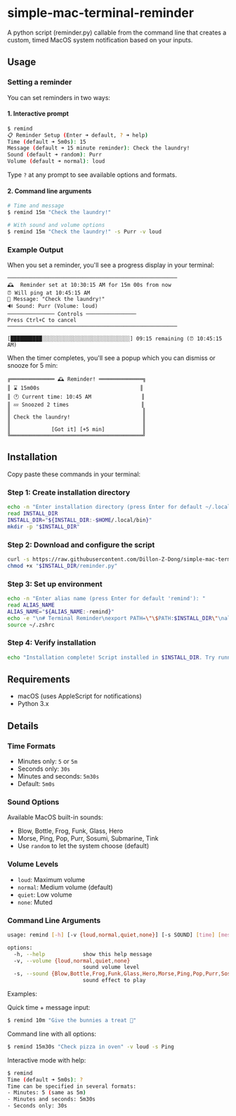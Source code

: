 # simple-mac-terminal-reminder
A python script (reminder.py) callable from the command line that creates a custom, timed MacOS system notification based on your inputs.

## Usage
### Setting a reminder
You can set reminders in two ways:

#### 1. Interactive prompt
```bash
$ remind
📋 Reminder Setup (Enter ➜ default, ? ➜ help)
Time (default ➜ 5m0s): 15
Message (default ➜ 15 minute reminder): Check the laundry!
Sound (default ➜ random): Purr
Volume (default ➜ normal): loud
```

Type `?` at any prompt to see available options and formats.

#### 2. Command line arguments
```bash
# Time and message
$ remind 15m "Check the laundry!"

# With sound and volume options
$ remind 15m "Check the laundry!" -s Purr -v loud
```

### Example Output
When you set a reminder, you'll see a progress display in your terminal:
```
──────────────────────────────────────────────────────
🕰️  Reminder set at 10:30:15 AM for 15m 00s from now
⏰ Will ping at 10:45:15 AM
💬 Message: "Check the laundry!"
🔊 Sound: Purr (Volume: loud)
─────────────── Controls ────────────────
Press Ctrl+C to cancel
──────────────────────────────────────────────────────

[██████████░░░░░░░░░░░░░░░░░░░░░░░░░░░░] 09:15 remaining (⏰ 10:45:15 AM)
```

When the timer completes, you'll see a popup which you can dismiss or snooze for 5 min:
```
╔══════════════ 🕰️ Reminder! ══════════════╗
║ ⌛️ 15m00s                                ║
║ 🕐 Current time: 10:45 AM                ║
║ 💤 Snoozed 2 times                       ║
║                                          ║
║ Check the laundry!                       ║
║                                          ║
║             [Got it] [+5 min]            ║
╚══════════════════════════════════════════╝
```

## Installation
Copy paste these commands in your terminal:

### Step 1: Create installation directory
```bash
echo -n "Enter installation directory (press Enter for default ~/.local/bin): "
read INSTALL_DIR
INSTALL_DIR="${INSTALL_DIR:-$HOME/.local/bin}"
mkdir -p "$INSTALL_DIR"
```

### Step 2: Download and configure the script
```bash
curl -s https://raw.githubusercontent.com/Dillon-Z-Dong/simple-mac-terminal-reminder/main/reminder.py > "$INSTALL_DIR/reminder.py"
chmod +x "$INSTALL_DIR/reminder.py"
```

### Step 3: Set up environment
```bash
echo -n "Enter alias name (press Enter for default 'remind'): "
read ALIAS_NAME
ALIAS_NAME="${ALIAS_NAME:-remind}"
echo -e "\n# Terminal Reminder\nexport PATH=\"\$PATH:$INSTALL_DIR\"\nalias $ALIAS_NAME=\"python3 $INSTALL_DIR/reminder.py\"" >> ~/.zshrc
source ~/.zshrc
```

### Step 4: Verify installation
```bash
echo "Installation complete! Script installed in $INSTALL_DIR. Try running: $ALIAS_NAME"
```

## Requirements
- macOS (uses AppleScript for notifications)
- Python 3.x

## Details

### Time Formats
- Minutes only: `5` or `5m`
- Seconds only: `30s`
- Minutes and seconds: `5m30s`
- Default: `5m0s`

### Sound Options
Available MacOS built-in sounds:
- Blow, Bottle, Frog, Funk, Glass, Hero
- Morse, Ping, Pop, Purr, Sosumi, Submarine, Tink
- Use `random` to let the system choose (default)

### Volume Levels
- `loud`: Maximum volume
- `normal`: Medium volume (default)
- `quiet`: Low volume
- `none`: Muted

### Command Line Arguments
```bash
usage: remind [-h] [-v {loud,normal,quiet,none}] [-s SOUND] [time] [message]

options:
  -h, --help            show this help message
  -v, --volume {loud,normal,quiet,none}
                        sound volume level
  -s, --sound {Blow,Bottle,Frog,Funk,Glass,Hero,Morse,Ping,Pop,Purr,Sosumi,Submarine,Tink,random}
                        sound effect to play
```

Examples:

Quick time + message input:
```bash
$ remind 10m "Give the bunnies a treat 🥕"
```

Command line with all options:
```bash
$ remind 15m30s "Check pizza in oven" -v loud -s Ping
```

Interactive mode with help:
```bash
$ remind
Time (default ➜ 5m0s): ?
Time can be specified in several formats:
- Minutes: 5 (same as 5m)
- Minutes and seconds: 5m30s
- Seconds only: 30s
```
